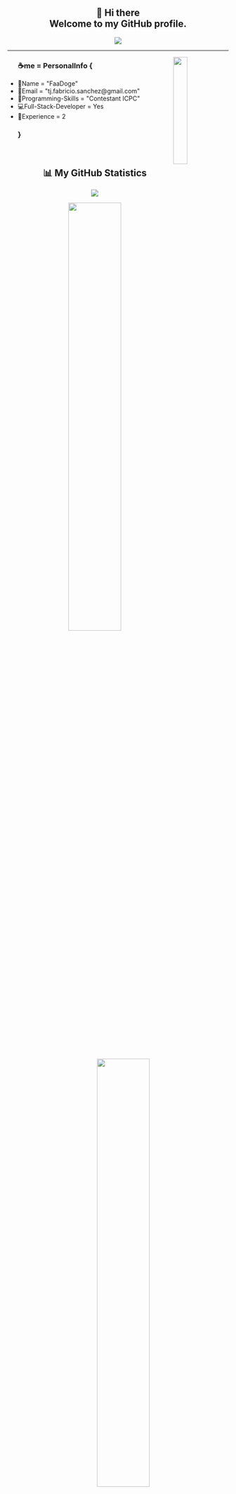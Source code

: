 <h2 align="center">👋 Hi there<br>Welcome to my GitHub profile.</h2>
<p align="center">
    <img src="https://komarev.com/ghpvc/?username=faadoge&color=blueviolet"/> 
</p>

<hr/>

<img align='right' src='https://media.giphy.com/media/mCRJDo24UvJMA/giphy.gif' width='25%'>  

<ul>
	        <h3>☕me = PersonalInfo {</h3>
		<li>🐶Name = "FaaDoge" </li>
		<li>📧Email = "tj.fabricio.sanchez@gmail.com" </li>
	        <li>🎯Programming-Skills = "Contestant ICPC"</li>
		<li>💻Full-Stack-Developer = Yes </li>
	        <li>🌱Experience = 2 </li> 
	        <h3>}</h3>

<br/>
	
<h2 align="center">📊 My GitHub Statistics</h2>
<p align="center">
	  
<img src ="https://github-readme-streak-stats.herokuapp.com?user=faadoge&theme=tokyonight&hide_border=true&background=FFFFFF00">
</p>  
<p align="center">
<img height="50%" width="auto" src ="https://github-readme-stats.vercel.app/api?username=faadoge&show_icons=true&count_private=true&theme=tokyonight&hide_border=true&hide=issues,contribs&bg_color=00000000">
<img height="50%" width="auto" src ="https://github-readme-stats.vercel.app/api/top-langs/?username=faadoge&layout=compact&hide_border=true&theme=tokyonight&bg_color=00000000&langs_count=6&hide=jupyter%20notebook,tex,css,php&exclude_repo=Pacman-AI">
</p>
<p align="center">
    <img src="https://github-profile-trophy.vercel.app/?username=faadoge&theme=tokyonight"/>
</p>
<h2 align="center">🔧 My Skills</h2>
	
	
<h4 align="center">💻 Programming languages (and html)</h4>

<p align="center">
<a href="https://github.com/search?q=user%3Afaadoge1+language%3Acsharp"><img alt="C#" src="https://custom-icon-badges.demolab.com/badge/C%23-68217A.svg?logo=cs2&logoColor=white"></a>
<a href="https://github.com/search?q=user%3Afaadoge1+language%3Acpp"><img alt="C++" src="https://custom-icon-badges.demolab.com/badge/C%23-68217A.svg?logo=cpp2&logoColor=white"></a>
<a href="https://github.com/search?q=user%3Afaadoge1+language%3Acss"><img alt="CSS" src="https://img.shields.io/badge/CSS-1572B6.svg?logo=css3&logoColor=white"></a>
<a href="https://github.com/search?q=user%3Afaadoge1+language%3Ahtml"><img alt="HTML" src="https://img.shields.io/badge/HTML-E34F26.svg?logo=html5&logoColor=white"></a>
<a href="https://github.com/search?q=user%3Afaadoge1+language%3Ajava"><img alt="Java" src="https://custom-icon-badges.demolab.com/badge/Java-007396.svg?logo=java&logoColor=white"></a>
<a href="https://github.com/search?q=user%3Afaadoge1+language%3Ajavascript"><img alt="JavaScript" src="https://img.shields.io/badge/JavaScript-F7DF1E.svg?logo=javascript&logoColor=black"></a>
<a href="https://github.com/search?q=user%3Afaadoge1+language%3Amarkdown"><img alt="Markdown" src="https://img.shields.io/badge/Markdown-000000.svg?logo=markdown&logoColor=white"></a>
<a href="https://github.com/search?q=user%3Afaadoge1+language%3Ajavascript"><img alt="Node.js" src="https://img.shields.io/badge/Node.js-43853D.svg?logo=node.js&logoColor=white"></a>
<a href="https://github.com/search?q=user%3Afaadoge1+language%3Apython"><img alt="Python" src="https://img.shields.io/badge/Python-14354C.svg?logo=python&logoColor=white"></a>
<a href="https://github.com/search?q=user%3Afaadoge1+language%3Arust"><img alt="Rust" src="https://img.shields.io/badge/Rust-000000.svg?logo=rust&logoColor=white"></a>
<a href="https://github.com/search?q=user%3Afaadoge1+language%3Asass"><img alt="Sass" src="https://img.shields.io/badge/Sass-CC6699.svg?logo=sass&logoColor=white"></a>
<a href="https://github.com/search?q=user%3Afaadoge1+language%3Asolidity"><img alt="Sass" src="https://img.shields.io/badge/Solidity-363636.svg?logo=solidity&logoColor=white"></a>
<a href="https://github.com/search?q=user%3Afaadoge1+language%3Asql"><img alt="SQL" src="https://custom-icon-badges.demolab.com/badge/SQL-025E8C.svg?logo=database&logoColor=white"></a>
<a href="https://github.com/search?q=user%3Afaadoge1+language%3AtypeScript"><img alt="TypeScript" src="https://img.shields.io/badge/TypeScript-007ACC.svg?logo=typescript&logoColor=white"></a>
</p>

<h4 align="center">📚 Frameworks and Libraries</h4>

<p align="center">
<a href="#"><img alt="Apollo" src="https://img.shields.io/badge/Apollo-311C87.svg?logo=apollo-graphql&logoColor=white"></a>
<a href="#"><img alt="Bootstrap" src="https://img.shields.io/badge/Bootstrap-7952B3.svg?logo=bootstrap&logoColor=white"></a>
<a href="#"><img alt="Dotnet" src="https://img.shields.io/badge/Dotnet-512BD4.svg?logo=dotnet&logoColor=white"></a>
<a href="#"><img alt="Electron" src="https://img.shields.io/badge/Electron-20232e.svg?logo=electron&logoColor=white"></a>
<a href="#"><img alt="Express.js" src="https://img.shields.io/badge/Express-404d59.svg?logo=express&logoColor=white"></a>
<a href="#"><img alt="GitHub Actions" src="https://img.shields.io/badge/GitHub%20Actions-2671E5.svg?logo=github%20actions&logoColor=white"></a>
<a href="#"><img alt="GraphQL" src="https://img.shields.io/badge/graphql-E10098.svg?logo=graphql&logoColor=white"></a>
<a href="#"><img alt="JUnit" src="https://custom-icon-badges.demolab.com/badge/JUnit-25A162.svg?logo=check-circle&logoColor=white"></a>
<a href="#"><img alt="NestJS" src="https://img.shields.io/badge/NestJS-E0234E.svg?logo=nestjs&logoColor=white"></a>
<a href="#"><img alt="React" src="https://img.shields.io/badge/React-61DAFB.svg?logo=react&logoColor=black"></a>
<a href="#"><img alt="Unity" src="https://img.shields.io/badge/Unity-000000.svg?logo=unity&logoColor=white"></a>
</p>

<h4 align="center">⚙ Software</h4>

<p align="center">
<a href="#"><img alt="Apache" src="https://img.shields.io/badge/Apache-D22128.svg?logo=apache&logoColor=white"></a>
<a href="#"><img alt="Maven" src="https://img.shields.io/badge/Apache_Maven-C71A36.svg?logo=apache-maven&logoColor=white"></a>
<a href="#"><img alt="Debian" src="https://img.shields.io/badge/Debian-A81D33.svg?logo=debian&logoColor=white"></a>
<a href="#"><img alt="Git" src="https://img.shields.io/badge/Git-F05033.svg?logo=git&logoColor=white"></a>
<a href="#"><img alt="Insomnia" src="https://img.shields.io/badge/Insomnia-4000BF.svg?logo=insomnia&logoColor=white"></a>
<a href="#"><img alt="Nginx" src="https://img.shields.io/badge/Nginx-009639.svg?logo=nginx&logoColor=white"></a>
<a href="#"><img alt="Notion" src="https://img.shields.io/badge/Notion-010101.svg?logo=notion&logoColor=white"></a>
<a href="#"><img alt="OBS Studio" src="https://img.shields.io/badge/-OBS-302E31?logo=obs-studio&logoColor=white"></a>
<a href="#"><img alt="Trello" src="https://img.shields.io/badge/Trello-0052CC.svg?logo=trello&logoColor=white"></a>
<a href="#"><img alt="Ubuntu" src="https://img.shields.io/badge/Ubuntu-E95420.svg?logo=ubuntu&logoColor=white"></a>
<a href="#"><img alt="Visual Studio Code" src="https://img.shields.io/badge/Visual%20Studio%20Code-0078d7.svg?logo=visual-studio-code&logoColor=white"></a>
</p>

<h4 align="center">☁ Cloud and Providers</h4>

<p align="center">
<a href="#"><img alt="AWS" src="https://img.shields.io/badge/AWS-232F3E.svg?logo=amazon-aws&logoColor=white"></a>
<a href="#"><img alt="Cloudflare" src="https://img.shields.io/badge/Cloudflare-F38020.svg?logo=cloudflare&logoColor=white"></a>
<a href="#"><img alt="GitHub Pages" src="https://img.shields.io/badge/GitHub%20Pages-327FC7.svg?logo=github&logoColor=white"></a>
<a href="#"><img alt="MariaDB" src="https://img.shields.io/badge/MariaDB-003545.svg?logo=mariadb&logoColor=white"></a>
<a href="#"><img alt="MongoDB" src="https://img.shields.io/badge/MongoDB-47A248.svg?logo=mongodb&logoColor=white"></a>
<a href="#"><img alt="MySQL" src="https://img.shields.io/badge/MySQL-00f.svg?logo=mysql&logoColor=white"></a>
<a href="#"><img alt="Nginx" src="https://img.shields.io/badge/Nginx-009639.svg?logo=nginx&logoColor=white"></a>
<a href="#"><img alt="Redis" src="https://img.shields.io/badge/Redis-DC382D.svg?logo=redis&logoColor=white"></a>
<a href="#"><img alt="Vercel" src="https://img.shields.io/badge/Vercel-000000.svg?logo=vercel&logoColor=white"></a>
</p>


	
